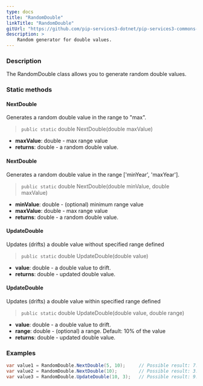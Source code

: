 ```yaml
---
type: docs
title: "RandomDouble"
linkTitle: "RandomDouble"
gitUrl: "https://github.com/pip-services3-dotnet/pip-services3-commons-dotnet"
description: >
    Random generator for double values.
---
```


### Description

The RandomDouble class allows you to generate random double values.

### Static methods

#### NextDouble
Generates a random double value in the range to "max".

> `public static` double NextDouble(double maxValue)

- **maxValue**: double - max range value
- **returns**: double - a random double value.


#### NextDouble
Generates a random double value in the range ['minYear', 'maxYear'].

> `public static` double NextDouble(double minValue, double maxValue)		


- **minValue**: double - (optional) minimum range value
- **maxValue**: double - max range value
- **returns**: double - a random double value.


#### UpdateDouble
Updates (drifts) a double value without specified range defined

> `public static` double UpdateDouble(double value)

- **value**: double - a double value to drift.
- **returns**: double - updated double value.


#### UpdateDouble
Updates (drifts) a double value within specified range defined

> `public static` double UpdateDouble(double value, double range)

- **value**: double - a double value to drift.
- **range**: double - (optional) a range. Default: 10% of the value
- **returns**: double - updated double value.

### Examples

```cs
var value1 = RandomDouble.NextDouble(5, 10);     // Possible result: 7.3
var value2 = RandomDouble.NextDouble(10);        // Possible result: 3.7
var value3 = RandomDouble.UpdateDouble(10, 3);   // Possible result: 9.2

```